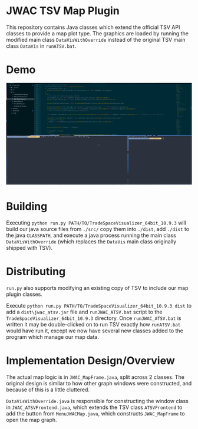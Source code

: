 
# JWAC TSV Map Plugin

This repository contains Java classes which extend the official TSV API classes
to provide a map plot type. The graphics are loaded by running the modified
main class `DataVisWithOverride` instead of the original TSV main class `DataVis` in `runATSV.bat`.

# Demo

![demo_2023-02-01_19-06](demo_2023-02-01_19-06.gif)

# Building

Executing `python run.py PATH/TO/TradeSpaceVisualizer_64bit_10.9.3` will build our java source files
from `./src/` copy them into `./dist`, add `./dist` to the java `CLASSPATH`, and execute a java process running
the main class `DataVisWithOverride` (which replaces the `DataVis` main class originally shipped with TSV).

# Distributing

`run.py` also supports modifying an existing copy of TSV to include our map plugin classes.

Execute `python run.py PATH/TO/TradeSpaceVisualizer_64bit_10.9.3 dist` to add a `dist\jwac_atsv.jar` file and `runJWAC_ATSV.bat` script
to the `TradeSpaceVisualizer_64bit_10.9.3` directory. Once `runJWAC_ATSV.bat` is written it may be double-clicked on to run TSV exactly
how `runATSV.bat` would have run it, except we now have several new classes added to the program which manage our map data.

# Implementation Design/Overview

The actual map logic is in `JWAC_MapFrame.java`, split across 2 classes. The original design is similar to how other
graph windows were constructed, and because of this is a little cluttered.

`DataVisWithOverride.java` is responsible for constructing the window class in `JWAC_ATSVFrontend.java`, which extends
the TSV class `ATSVFrontend` to add the button from `MenuJWACMap.java`, which constructs `JWAC_MapFrame` to open the map graph.

